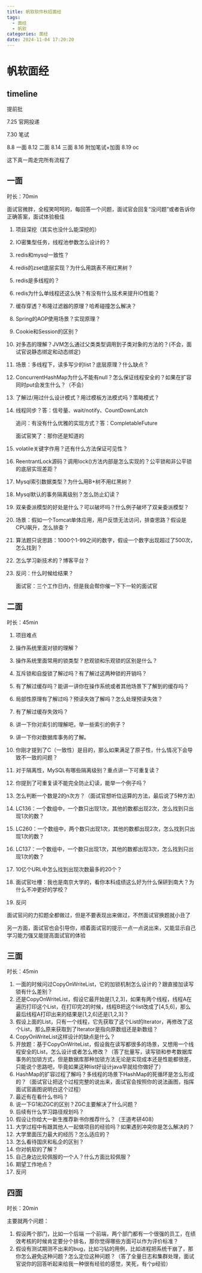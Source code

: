 ```yaml
---
title: 帆软软件秋招面经
tags:
  - 面经
  - 帆软
categories: 面经
date: 2024-11-04 17:20:20
---
```



# 帆软面经

## timeline

提前批

7.25 官网投递

7.30 笔试

8.8 一面    8.12 二面    8.14 三面    8.16 附加笔试+加面  8.19 oc

这下真一周走完所有流程了

## 一面

时长：70min

面试官微胖，全程笑呵呵的，每回答一个问题，面试官会回复“没问题”或者告诉你正确答案，面试体验极佳

1. 项目深挖（其实也没什么能深挖的）

2. IO密集型任务，线程池参数怎么设计的？

3. redis和mysql一致性？

4. redis的zset底层实现？为什么用跳表不用红黑树？

5. redis是多线程的？

6. redis为什么单线程还这么快？有没有什么技术来提升IO性能？

7. 缓存穿透？布隆过滤器的原理？哈希碰撞怎么解决？

8. Spring的AOP使用场景？实现原理？

9. Cookie和Session的区别？

10. 对多态的理解？JVM怎么通过父类类型调用到子类对象的方法的？(不会，面试官说静态绑定和动态绑定)

11. 场景：多线程下，读多写少的list？底层原理？什么缺点？

12. ConcurrentHashMap为什么不能有null？怎么保证线程安全的？如果在扩容同时put会发生什么？（不会）

13. 了解过/用过什么设计模式？用过模板方法模式吗？策略模式？

14. 线程同步？答：信号量、wait/notify、CountDownLatch

    追问：有没有什么优雅的实现方式？答：CompletableFuture

    面试官笑了：那你还是知道的

15. volatile关键字作用？还有什么方法保证可见性？

16. ReentrantLock源码？调用lock()方法内部是怎么实现的？公平锁和非公平锁的底层实现差距？

17. Mysql索引数据类型？为什么用B+树不用红黑树？

18. Mysql默认的事务隔离级别？怎么防止幻读？

19. 双亲委派模型的好处是什么？可以破坏吗？什么例子破坏了双亲委派模型？

20. 场景：假如一个Tomcat单体应用，用户反馈无法访问，排查思路？假设是CPU飙升，怎么排查？

21. 算法题只说思路：1000个1-99之间的数字，假设一个数字出现超过了500次，怎么找到？

22. 怎么学习新技术的？博客平台？

23. 反问：什么时候给结果？

    面试官：三个工作日内，但是我会帮你催一下下一轮的面试官



## 二面

时长：45min

1. 项目难点

2. 操作系统里面对锁的理解？

3. 操作系统里面常用的锁类型？悲观锁和乐观锁的区别是什么？
4. 互斥锁和自旋锁了解过吗？有了解过这两种锁的开销吗？
5. 有了解过缓存吗？能讲一讲你在操作系统或者其他场景下了解到的缓存吗？
6. 局部性原理有了解过吗？预读失效了解吗？怎么处理预读失效？
7. 有了解过缓存失效吗？
8. 讲一下你对索引的理解吧，举一些索引的例子？
9. 讲一下你对数据库事务的了解。
10. 你刚才提到了C（一致性）是目的，那么如果满足了原子性，什么情况下会导致不一致的问题？
11. 对于隔离性，MySQL有哪些隔离级别？重点讲一下可重复读？
12. 你提到了可重复读不能完全防止幻读，能举一个例子吗？
13. 怎么判断一个数是2的n次方？（面试官想听位运算的方法，最后说了5种方法）
14. LC136：一个数组中，一个数只出现1次，其他的数都出现2次，怎么找到只出现1次的数？
15. LC260：一个数组中，两个数只出现1次，其他的数都出现2次，怎么找到只出现1次的数？
16. LC137：一个数组中，一个数只出现1次，其他的数都出现3次，怎么找到只出现1次的数？
17. 10亿个URL中怎么找到出现次数最多的20个？
18. 面试官吐槽：我也是南京大学的，看你本科成绩这么好为什么保研到南大？为什么不冲更好的学校？
19. 反问

面试官问的力扣题全都做过，但是不要表现出来做过，不然面试官换题就小丑了

另一方面，面试官也会引导你，顺着面试官的提示一点一点说出来，又能显示自己学习能力强又能提高面试官的体验



## 三面

时长：45min

1. 一面的时候问过CopyOnWriteList，它的加锁机制怎么设计的？跟直接加读写锁有什么差别？
2. 还是CopyOnWriteList，假设它最开始是[1,2,3]，如果有两个线程，线程A在遍历打印这个List，在打印完2的时候，线程B把这个list改成了[4,5,6]，那么最后线程A打印出来的结果是[1,2,6]还是[1,2,3]？
3. 假设上面的List，只有一个线程，它先获取了这个List的Iterator，再修改了这个List，那么原来获取到了Iterator是指向原数组还是新数组？
4. CopyOnWriteList这样设计的缺点是什么？
5. 开放题：基于CopyOnWriteList，假设我在读写都很多的场景，又想用一个线程安全的List，怎么设计或者怎么修改？（答了批量写，读写锁和参考数据库事务的加锁方式，但是数据库那种加锁方法无论是实现成本还是性能都很差，只能说个思路吧，毕竟如果这种list好设计java早就给你做好了）
6. HashMap的扩容过程了解吗？多线程的场景下HashMap的死循环是怎么形成的？（面试官让把这个过程完整的说出来，面试官会按照你的说法画图，指挥面试官画图说明白这个过程）
7. 最近有在看什么书吗？
8. 说一下G1和ZGC的区别？ZGC主要解决了什么问题？
9. 后续有什么学习路径规划吗？
10. 假设让你给大一新生推荐新书你推荐什么？（王道考研408）
11. 大学过程中有跟其他人一起做项目的经验吗？如果遇到冲突你是怎么解决的？
12. 大学里面压力最大的经历？怎么适应的？
13. 怎么看待国庆和私企的区别？
14. 你对帆软的了解？
15. 自己身边比较佩服的一个人？什么方面比较佩服？
16. 期望工作地点？
17. 反问

## 四面

时长：20min

主要就两个问题：

1. 假设两个部门，比如一个后端 一个前端，两个部门都有一个很强的员工，在绩效考核的时候肯定要分个排名，那你觉得哪些方面可以作为评价标准？
2. 假设有测试期测不出来的bug，比如刁钻的用例，比如进程把系统干崩了，那你怎么避免这种问题？怎么定位这种问题？（答了全量日志和集群处理，面试官说你的回答听起来给我一种很有经验的感觉，笑死，有个p经验）




